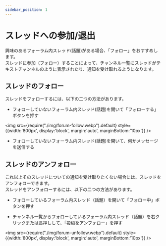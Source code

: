 ```yaml
---
sidebar_position: 1
---
```


# スレッドへの参加/退出

興味のあるフォーラム内スレッド(話題)がある場合、「フォロー」をおすすめします。   
スレッドに参加（フォロー）することによって、チャンネル一覧にスレッドがテキストチャンネルのように表示されたり、通知を受け取れるようになります。

## スレッドのフォロー

スレッドをフォローするには、以下の二つの方法があります。

- フォローしていないフォーラム内スレッド(話題)を開いて「フォローする」ボタンを押す

<img src={require("./img/forum-follow.webp").default} style={{width:'800px', display:'block', margin:'auto', marginBottom:'10px'}} />

- フォローしていないフォーラム内スレッド(話題)を開いて、何かメッセージを送信する

## スレッドのアンフォロー

これ以上そのスレッドについての通知を受け取りたくない場合には、スレッドをアンフォローできます。   
スレッドをアンフォローするには、以下の二つの方法があります。

- フォローしているフォーラム内スレッド（話題）を開いて「フォロー中」ボタンを押す

- チャンネル一覧からフォローしているフォーラム内スレッド（話題）を右クリックまたは長押しして、「投稿をアンフォロー」を押す

<img src={require("./img/forum-unfollow.webp").default} style={{width:'800px', display:'block', margin:'auto', marginBottom:'10px'}} />
